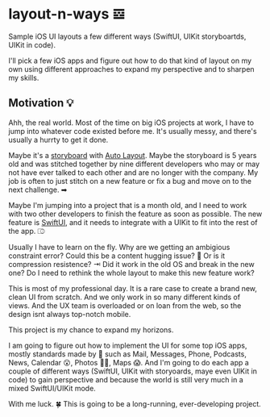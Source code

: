 # layout-n-ways 𝌛
Sample iOS UI layouts a few different ways (SwiftUI, UIKit storyboartds, UIKit in code).

I'll pick a few iOS apps and figure out how to do that kind of layout on my own using different approaches to expand my perspective and to sharpen my skills.

## Motivation 💡

Ahh, the real world.  Most of the time on big iOS projects at work, I have to jump into whatever code existed before me.  It's usually messy, and there's usually a hurrty to get it done.

Maybe it's a [storyboard](https://developer.apple.com/library/archive/documentation/General/Conceptual/Devpedia-CocoaApp/Storyboard.html) with [Auto Layout](https://developer.apple.com/library/archive/documentation/UserExperience/Conceptual/AutolayoutPG/index.html).  Maybe the storyboard is 5 years old and was stitched together by nine different developers who may or may not have ever talked to each other and are no longer with the company.  My job is often to just stitch on a new feature or fix a bug and move on to the next challenge. ➡

Maybe I'm jumping into a project that is a month old, and I need to work with two other developers to finish the feature as soon as possible.  The new feature is [SwiftUI](https://developer.apple.com/xcode/swiftui/), and it needs to integrate with a UIKit to fit into the rest of the app. ⎄

Usually I have to learn on the fly.  Why are we getting an ambigious constraint error?  Could this be a content hugging issue? 🤗  Or is it compression resistence? ⇥ Did it work in the old OS and break in the new one?  Do I need to rethink the whole layout to make this new feature work?

This is most of my professional day.  It is a rare case to create a brand new, clean UI from scratch.  And we only work in so many different kinds of views.  And the UX team is overloaded or on loan from the web, so the design isnt always top-notch mobile.

This project is my chance to expand my horizons.

I am going to figure out how to implement the UI for some top iOS apps, mostly standards made by  such as Mail, Messages, Phone, Podcasts, News, Calendar 😮, Photos 😵‍💫, Maps 😱.  And I'm going to do each app a couple of different ways (SwiftUI, UIKit with storyoards, maye even UIKit in code) to gain perspective and because the world is still very much in a mixed SwiftUI/UIKit mode.

With me luck. 🍀  This is going to be a long-running, ever-developing project.

